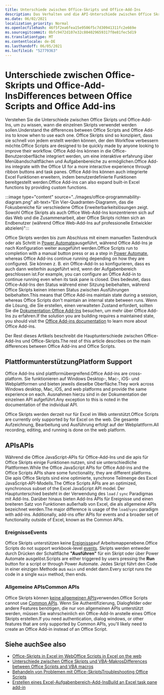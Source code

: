 ```yaml
---
title: Unterschiede zwischen Office-Skripts und Office-Add-Ins
description: Das Verhalten und die API-Unterschiede zwischen Office Skripts und Office-Add-Ins.
ms.date: 06/02/2021
localization_priority: Normal
ms.openlocfilehash: 46f5f2ea6fea15e9506f5c7d30941311fc2e669e
ms.sourcegitcommit: 0bfc9472d107e32c804029659317f8e81fec5d19
ms.translationtype: MT
ms.contentlocale: de-DE
ms.lasthandoff: 06/05/2021
ms.locfileid: "52779363"
---
```

# <a name="differences-between-office-scripts-and-office-add-ins"></a><span data-ttu-id="d64af-103">Unterschiede zwischen Office-Skripts und Office-Add-Ins</span><span class="sxs-lookup"><span data-stu-id="d64af-103">Differences between Office Scripts and Office Add-ins</span></span>

<span data-ttu-id="d64af-104">Verstehen Sie die Unterschiede zwischen Office Skripts und Office-Add-Ins, um zu wissen, wann die einzelnen Skripts verwendet werden sollen.</span><span class="sxs-lookup"><span data-stu-id="d64af-104">Understand the differences between Office Scripts and Office Add-ins to know when to use each one.</span></span> <span data-ttu-id="d64af-105">Office Skripts sind so konzipiert, dass sie schnell von jedem erstellt werden können, der den Workflow verbessern möchte.</span><span class="sxs-lookup"><span data-stu-id="d64af-105">Office Scripts are designed to be quickly made by anyone looking to improve their workflow.</span></span> <span data-ttu-id="d64af-106">Office Add-Ins können in die Office-Benutzeroberfläche integriert werden, um eine interaktive erfahrung über Menübandschaltflächen und Aufgabenbereiche zu ermöglichen.</span><span class="sxs-lookup"><span data-stu-id="d64af-106">Office Add-ins integrate with the Office UI for a more interactive experience through ribbon buttons and task panes.</span></span> <span data-ttu-id="d64af-107">Office Add-Ins können auch integrierte Excel Funktionen erweitern, indem benutzerdefinierte Funktionen bereitgestellt werden.</span><span class="sxs-lookup"><span data-stu-id="d64af-107">Office Add-ins can also expand built-in Excel functions by providing custom functions.</span></span>

:::image type="content" source="../images/office-programmability-diagram.png" alt-text="Ein Vier-Quadranten-Diagramm, das die Fokusbereiche für verschiedene Office Erweiterbarkeitslösungen zeigt. Sowohl Office Skripts als auch Office Web-Add-Ins konzentrieren sich auf das Web und die Zusammenarbeit, aber Office Skripts richten sich an Endbenutzer (während Office Web-Add-Ins auf professionelle Entwickler abzielen)":::

<span data-ttu-id="d64af-109">Office Skripts werden bis zum Abschluss mit einem manuellen Tastendruck oder als Schritt in [Power Automate](https://flow.microsoft.com/)ausgeführt, während Office Add-Ins je nach Konfiguration weiter ausgeführt werden.</span><span class="sxs-lookup"><span data-stu-id="d64af-109">Office Scripts run to completion with a manual button press or as a step in [Power Automate](https://flow.microsoft.com/), whereas Office Add-ins continue running depending on how they are configured.</span></span> <span data-ttu-id="d64af-110">Sie können z. B. ein Office-Add-In so konfigurieren, dass es auch dann weiterhin ausgeführt wird, wenn der Aufgabenbereich geschlossen ist.</span><span class="sxs-lookup"><span data-stu-id="d64af-110">For example, you can configure an Office Add-in to continue running even when its task pane is closed.</span></span> <span data-ttu-id="d64af-111">Dies bedeutet, dass Office-Add-Ins den Status während einer Sitzung beibehalten, während Office Skripts keinen internen Status zwischen Ausführungen beibehalten.</span><span class="sxs-lookup"><span data-stu-id="d64af-111">This means that Office Add-ins maintain state during a session, whereas Office Scripts don't maintain an internal state between runs.</span></span> <span data-ttu-id="d64af-112">Wenn die Lösung, die Sie erstellen, einen verwalteten Zustand erfordert, sollten Sie die [Dokumentation Office Add-Ins](/office/dev/add-ins) besuchen, um mehr über Office Add-Ins zu erfahren.</span><span class="sxs-lookup"><span data-stu-id="d64af-112">If the solution you are building requires a maintained state, you should visit the [Office Add-ins documentation](/office/dev/add-ins) to learn more about Office Add-ins.</span></span>

<span data-ttu-id="d64af-113">Der Rest dieses Artikels beschreibt die Hauptunterschiede zwischen Office-Add-Ins und Office-Skripts.</span><span class="sxs-lookup"><span data-stu-id="d64af-113">The rest of this article describes on the main differences between Office Add-ins and Office Scripts.</span></span>

## <a name="platform-support"></a><span data-ttu-id="d64af-114">Plattformunterstützung</span><span class="sxs-lookup"><span data-stu-id="d64af-114">Platform Support</span></span>

<span data-ttu-id="d64af-115">Office Add-Ins sind plattformübergreifend.</span><span class="sxs-lookup"><span data-stu-id="d64af-115">Office Add-ins are cross-platform.</span></span> <span data-ttu-id="d64af-116">Sie funktionieren auf Windows Desktop-, Mac-, iOS- und Webplattformen und bieten jeweils dieselbe Oberfläche.</span><span class="sxs-lookup"><span data-stu-id="d64af-116">They work across Windows desktop, Mac, iOS, and web platforms and provide the same experience on each.</span></span> <span data-ttu-id="d64af-117">Ausnahmen hierzu sind in der Dokumentation der einzelnen API aufgeführt.</span><span class="sxs-lookup"><span data-stu-id="d64af-117">Any exception to this is noted in the documentation of the individual API.</span></span>

<span data-ttu-id="d64af-118">Office Skripts werden derzeit nur für Excel im Web unterstützt.</span><span class="sxs-lookup"><span data-stu-id="d64af-118">Office Scripts are currently only supported by for Excel on the web.</span></span> <span data-ttu-id="d64af-119">Die gesamte Aufzeichnung, Bearbeitung und Ausführung erfolgt auf der Webplattform.</span><span class="sxs-lookup"><span data-stu-id="d64af-119">All recording, editing, and running is done on the web platform.</span></span>

## <a name="apis"></a><span data-ttu-id="d64af-120">APIs</span><span class="sxs-lookup"><span data-stu-id="d64af-120">APIs</span></span>

<span data-ttu-id="d64af-121">Während die Office JavaScript-APIs für Office-Add-Ins und die apis für Office Skripts einige Funktionen nutzen, sind sie unterschiedliche Plattformen.</span><span class="sxs-lookup"><span data-stu-id="d64af-121">While the Office JavaScript APIs for Office Add-ins and the Office Scripts APIs share some functionality, they are different platforms.</span></span> <span data-ttu-id="d64af-122">Die apis Office Skripts sind eine optimierte, synchrone Teilmenge des Excel JavaScript-API-Modells.</span><span class="sxs-lookup"><span data-stu-id="d64af-122">The Office Scripts APIs are an optimized, synchronous subset of the Excel JavaScript API model.</span></span> <span data-ttu-id="d64af-123">Der Hauptunterschied besteht in der Verwendung des `load` / `sync` Paradigmas mit Add-Ins. Darüber hinaus bieten Add-Ins APIs für Ereignisse und einen breiteren Satz von Funktionen außerhalb von Excel, die als allgemeine APIs bezeichnet werden.</span><span class="sxs-lookup"><span data-stu-id="d64af-123">The major difference is usage of the `load`/`sync` paradigm with add-ins. Additionally, add-ins offer APIs for events and a broader set of functionality outside of Excel, known as the Common APIs.</span></span>

### <a name="events"></a><span data-ttu-id="d64af-124">Ereignisse</span><span class="sxs-lookup"><span data-stu-id="d64af-124">Events</span></span>

<span data-ttu-id="d64af-125">Office Skripts unterstützen keine [Ereignisse](/office/dev/add-ins/excel/excel-add-ins-events)auf Arbeitsmappenebene.</span><span class="sxs-lookup"><span data-stu-id="d64af-125">Office Scripts do not support workbook-level [events](/office/dev/add-ins/excel/excel-add-ins-events).</span></span> <span data-ttu-id="d64af-126">Skripts werden entweder durch Drücken der Schaltfläche **"Ausführen"** für ein Skript oder über Power Automate ausgelöst.</span><span class="sxs-lookup"><span data-stu-id="d64af-126">Scripts are either triggered by users pressing the **Run** button for a script or through Power Automate.</span></span> <span data-ttu-id="d64af-127">Jedes Skript führt den Code in einer einzigen Methode aus `main` und endet dann.</span><span class="sxs-lookup"><span data-stu-id="d64af-127">Every script runs the code in a single `main` method, then ends.</span></span>

### <a name="common-apis"></a><span data-ttu-id="d64af-128">Allgemeine APIs</span><span class="sxs-lookup"><span data-stu-id="d64af-128">Common APIs</span></span>

<span data-ttu-id="d64af-129">Office Skripts können [keine allgemeinen APIs](/javascript/api/office)verwenden.</span><span class="sxs-lookup"><span data-stu-id="d64af-129">Office Scripts cannot use [Common APIs](/javascript/api/office).</span></span> <span data-ttu-id="d64af-130">Wenn Sie Authentifizierung, Dialogfelder oder andere Features benötigen, die nur von allgemeinen APIs unterstützt werden, müssen Sie wahrscheinlich ein Office-Add-In anstelle eines Office Skripts erstellen.</span><span class="sxs-lookup"><span data-stu-id="d64af-130">If you need authentication, dialog windows, or other features that are only supported by Common APIs, you'll likely need to create an Office Add-in instead of an Office Script.</span></span>

## <a name="see-also"></a><span data-ttu-id="d64af-131">Siehe auch</span><span class="sxs-lookup"><span data-stu-id="d64af-131">See also</span></span>

- [<span data-ttu-id="d64af-132">Office-Skripts in Excel im Web</span><span class="sxs-lookup"><span data-stu-id="d64af-132">Office Scripts in Excel on the web</span></span>](../overview/excel.md)
- [<span data-ttu-id="d64af-133">Unterschiede zwischen Office Skripts und VBA-Makros</span><span class="sxs-lookup"><span data-stu-id="d64af-133">Differences between Office Scripts and VBA macros</span></span>](vba-differences.md)
- [<span data-ttu-id="d64af-134">Behandeln von Problemen mit Office-Skripts</span><span class="sxs-lookup"><span data-stu-id="d64af-134">Troubleshooting Office Scripts</span></span>](../testing/troubleshooting.md)
- [<span data-ttu-id="d64af-135">Erstellen eines Excel-Aufgabenbereich-Add-Ins</span><span class="sxs-lookup"><span data-stu-id="d64af-135">Build an Excel task pane add-in</span></span>](/office/dev/add-ins/quickstarts/excel-quickstart-jquery)
